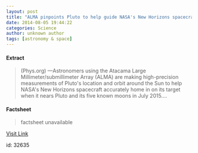 ```yaml
---
layout: post
title: "ALMA pinpoints Pluto to help guide NASA's New Horizons spacecraft"
date: 2014-08-05 19:44:22
categories: Science
author: unknown author
tags: [astronomy & space]
---
```



#### Extract
>(Phys.org) —Astronomers using the Atacama Large Millimeter/submillimeter Array (ALMA) are making high-precision measurements of Pluto's location and orbit around the Sun to help NASA's New Horizons spacecraft accurately home in on its target when it nears Pluto and its five known moons in July 2015....

#### Factsheet
>factsheet unavailable

[Visit Link](http://phys.org/news326472245.html)

id:   32635


